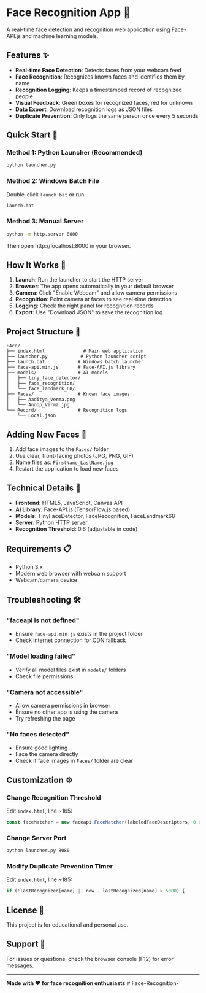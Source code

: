 # Face Recognition App 🎯

A real-time face detection and recognition web application using Face-API.js and machine learning models.

## Features ✨

- **Real-time Face Detection**: Detects faces from your webcam feed
- **Face Recognition**: Recognizes known faces and identifies them by name  
- **Recognition Logging**: Keeps a timestamped record of recognized people
- **Visual Feedback**: Green boxes for recognized faces, red for unknown
- **Data Export**: Download recognition logs as JSON files
- **Duplicate Prevention**: Only logs the same person once every 5 seconds

## Quick Start 🚀

### Method 1: Python Launcher (Recommended)
```bash
python launcher.py
```

### Method 2: Windows Batch File
Double-click `launch.bat` or run:
```cmd
launch.bat
```

### Method 3: Manual Server
```bash
python -m http.server 8000
```
Then open http://localhost:8000 in your browser.

## How It Works 🔧

1. **Launch**: Run the launcher to start the HTTP server
2. **Browser**: The app opens automatically in your default browser
3. **Camera**: Click "Enable Webcam" and allow camera permissions
4. **Recognition**: Point camera at faces to see real-time detection
5. **Logging**: Check the right panel for recognition records
6. **Export**: Use "Download JSON" to save the recognition log

## Project Structure 📁

```
FAce/
├── index.html              # Main web application
├── launcher.py            # Python launcher script
├── launch.bat            # Windows batch launcher
├── face-api.min.js       # Face-API.js library
├── models/               # AI models
│   ├── tiny_face_detector/
│   ├── face_recognition/
│   └── face_landmark_68/
├── Faces/                # Known face images
│   ├── Aaditya_Verma.png
│   └── Anoop_Verma.jpg
└── Record/               # Recognition logs
    └── Local.json
```

## Adding New Faces 👥

1. Add face images to the `Faces/` folder
2. Use clear, front-facing photos (JPG, PNG, GIF)
3. Name files as: `FirstName_LastName.jpg`
4. Restart the application to load new faces

## Technical Details 🔬

- **Frontend**: HTML5, JavaScript, Canvas API
- **AI Library**: Face-API.js (TensorFlow.js based)
- **Models**: TinyFaceDetector, FaceRecognition, FaceLandmark68
- **Server**: Python HTTP server
- **Recognition Threshold**: 0.6 (adjustable in code)

## Requirements 📋

- Python 3.x
- Modern web browser with webcam support
- Webcam/camera device

## Troubleshooting 🛠️

### "faceapi is not defined"
- Ensure `face-api.min.js` exists in the project folder
- Check internet connection for CDN fallback

### "Model loading failed"
- Verify all model files exist in `models/` folders
- Check file permissions

### "Camera not accessible"
- Allow camera permissions in browser
- Ensure no other app is using the camera
- Try refreshing the page

### "No faces detected"
- Ensure good lighting
- Face the camera directly
- Check if face images in `Faces/` folder are clear

## Customization ⚙️

### Change Recognition Threshold
Edit `index.html`, line ~165:
```javascript
const faceMatcher = new faceapi.FaceMatcher(labeledFaceDescriptors, 0.6);
```

### Change Server Port
```bash
python launcher.py 8080
```

### Modify Duplicate Prevention Timer
Edit `index.html`, line ~185:
```javascript
if (!lastRecognized[name] || now - lastRecognized[name] > 5000) {
```

## License 📄

This project is for educational and personal use.

## Support 💬

For issues or questions, check the browser console (F12) for error messages.

---

**Made with ❤️ for face recognition enthusiasts**
#   F a c e - R e c o g n i t i o n -  
 